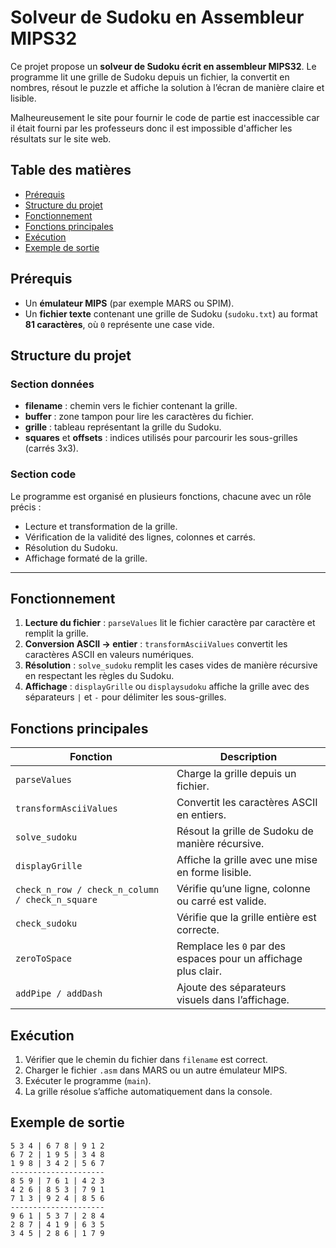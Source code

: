 # Solveur de Sudoku en Assembleur MIPS32

Ce projet propose un **solveur de Sudoku écrit en assembleur MIPS32**. Le programme lit une grille de Sudoku depuis un fichier, la convertit en nombres, résout le puzzle et affiche la solution à l’écran de manière claire et lisible.

Malheureusement le site pour fournir le code de partie est inaccessible car il était fourni par les professeurs donc il est impossible d'afficher les résultats sur le site web.


## Table des matières
- [Prérequis](#prérequis)  
- [Structure du projet](#structure-du-projet)  
- [Fonctionnement](#fonctionnement)  
- [Fonctions principales](#fonctions-principales)  
- [Exécution](#exécution)  
- [Exemple de sortie](#exemple-de-sortie)  


## Prérequis
- Un **émulateur MIPS** (par exemple MARS ou SPIM).  
- Un **fichier texte** contenant une grille de Sudoku (`sudoku.txt`) au format **81 caractères**, où `0` représente une case vide.


## Structure du projet

### Section données
- **filename** : chemin vers le fichier contenant la grille.  
- **buffer** : zone tampon pour lire les caractères du fichier.  
- **grille** : tableau représentant la grille du Sudoku.  
- **squares** et **offsets** : indices utilisés pour parcourir les sous-grilles (carrés 3x3).

### Section code
Le programme est organisé en plusieurs fonctions, chacune avec un rôle précis :  
- Lecture et transformation de la grille.  
- Vérification de la validité des lignes, colonnes et carrés.  
- Résolution du Sudoku.  
- Affichage formaté de la grille.

---

## Fonctionnement

1. **Lecture du fichier** : `parseValues` lit le fichier caractère par caractère et remplit la grille.  
2. **Conversion ASCII → entier** : `transformAsciiValues` convertit les caractères ASCII en valeurs numériques.  
3. **Résolution** : `solve_sudoku` remplit les cases vides de manière récursive en respectant les règles du Sudoku.  
4. **Affichage** : `displayGrille` ou `displaysudoku` affiche la grille avec des séparateurs `|` et `-` pour délimiter les sous-grilles.


## Fonctions principales

| Fonction | Description |
|----------|-------------|
| `parseValues` | Charge la grille depuis un fichier. |
| `transformAsciiValues` | Convertit les caractères ASCII en entiers. |
| `solve_sudoku` | Résout la grille de Sudoku de manière récursive. |
| `displayGrille` | Affiche la grille avec une mise en forme lisible. |
| `check_n_row / check_n_column / check_n_square` | Vérifie qu’une ligne, colonne ou carré est valide. |
| `check_sudoku` | Vérifie que la grille entière est correcte. |
| `zeroToSpace` | Remplace les `0` par des espaces pour un affichage plus clair. |
| `addPipe / addDash` | Ajoute des séparateurs visuels dans l’affichage. |


## Exécution

1. Vérifier que le chemin du fichier dans `filename` est correct.  
2. Charger le fichier `.asm` dans MARS ou un autre émulateur MIPS.  
3. Exécuter le programme (`main`).  
4. La grille résolue s’affiche automatiquement dans la console.


## Exemple de sortie

```text
5 3 4 | 6 7 8 | 9 1 2
6 7 2 | 1 9 5 | 3 4 8
1 9 8 | 3 4 2 | 5 6 7
---------------------
8 5 9 | 7 6 1 | 4 2 3
4 2 6 | 8 5 3 | 7 9 1
7 1 3 | 9 2 4 | 8 5 6
---------------------
9 6 1 | 5 3 7 | 2 8 4
2 8 7 | 4 1 9 | 6 3 5
3 4 5 | 2 8 6 | 1 7 9
